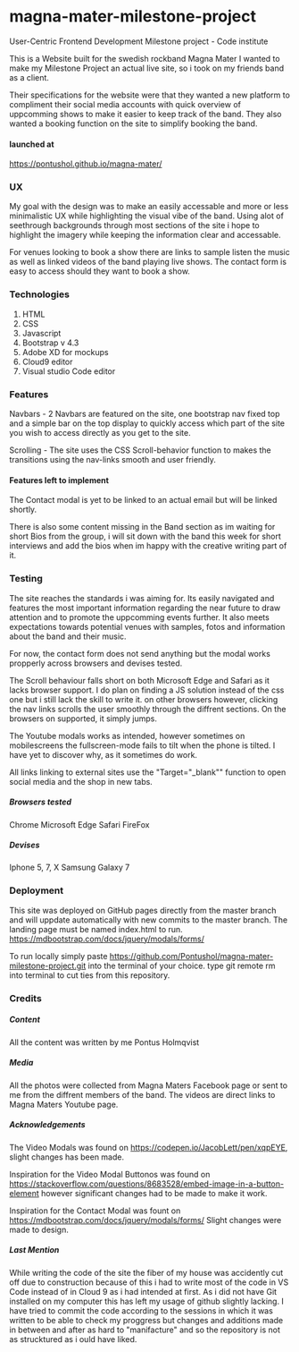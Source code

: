 # magna-mater-milestone-project
User-Centric Frontend Development Milestone project - Code institute

This is a Website built for the swedish rockband Magna Mater
I wanted to make my Milestone Project an actual live site, so i took on my friends band as a client.

Their specifications for the website were that they wanted a new platform to compliment their 
social media accounts with quick overview of uppcomming shows to make it easier to keep track of the band. 
They also wanted a booking function on the site to simplify booking the band.

#### launched at
https://pontushol.github.io/magna-mater/


### UX 

My goal with the design was to make an easily accessable and more or less minimalistic UX while highlighting the visual vibe of the band. 
Using alot of seethrough backgrounds through most sections of the site i hope to highlight the imagery while keeping the information clear and accessable. 

For venues looking to book a show there are links to sample listen the music as well as linked videos of the band playing live shows.
The contact form is easy to access should they want to book a show. 


### Technologies 

1. HTML
2. CSS
3. Javascript
4. Bootstrap v 4.3
5. Adobe XD for mockups
6. Cloud9 editor
7. Visual studio Code editor



### Features

Navbars - 2 Navbars are featured on the site, one bootstrap nav fixed top and a simple bar on the top display to quickly access which 
part of the site you wish to access directly as you get to the site.

Scrolling - The site uses the CSS Scroll-behavior function to makes the transitions using the nav-links smooth and user friendly.


#### Features left to implement

The Contact modal is yet to be linked to an actual email but will be linked shortly.

There is also some content missing in the Band section as im waiting for short Bios from the group, i will sit down with the band 
this week for short interviews and add the bios when im happy with the creative writing part of it. 


### Testing 

The site reaches the standards i was aiming for.
Its easily navigated and features the most important information regarding the near future to draw attention and to promote the uppcomming events further.
It also meets expectations towards potential venues with samples, fotos and information about the band and their music. 

For now, the contact form does not send anything but the modal works propperly across browsers and devises tested. 

The Scroll behaviour falls short on both Microsoft Edge and Safari as it lacks browser support. I do plan on finding a JS 
solution instead of the css one but i still lack the skill to write it. 
on other browsers however, clicking the nav links scrolls the user smoothly through the diffrent sections. 
On the browsers on supported, it simply jumps. 

The Youtube modals works as intended, however sometimes on mobilescreens the fullscreen-mode fails to tilt when the phone is tilted.
I have yet to discover why, as it sometimes do work. 

All links linking to external sites use the "Target="_blank"" function to open social media and the shop in new tabs. 

##### Browsers tested
Chrome
Microsoft Edge
Safari
FireFox 

##### Devises 
Iphone 5, 7, X
Samsung Galaxy 7


### Deployment 
This site was deployed on GitHub pages directly from the master branch and will uppdate automatically with new commits to the master branch.
The landing page must be named index.html to run.
https://mdbootstrap.com/docs/jquery/modals/forms/

To run locally simply paste https://github.com/Pontushol/magna-mater-milestone-project.git into the terminal of your choice.
type git remote rm into terminal to cut ties from this repository.


### Credits 

##### Content
All the content was written by me Pontus Holmqvist

##### Media 
All the photos were collected from Magna Maters Facebook page or sent to me from the diffrent members of the band. 
The videos are direct links to Magna Maters Youtube page. 

##### Acknowledgements

The Video Modals was found on https://codepen.io/JacobLett/pen/xqpEYE, slight changes has been made.

Inspiration for the Video Modal Buttonos was found on https://stackoverflow.com/questions/8683528/embed-image-in-a-button-element
however significant changes had to be made to make it work. 

Inspiration for the Contact Modal was fount on https://mdbootstrap.com/docs/jquery/modals/forms/
Slight changes were made to design.

##### Last Mention
While writing the code of the site the fiber of my house was accidently cut off due to construction
because of this i had to write most of the code in VS Code instead of in Cloud 9 as i had intended at first. 
As i did not have Git installed on my computer this has left my usage of github slightly lacking.
I have tried to commit the code according to the sessions in which it was written to be able to check my proggress
but changes and additions made in between and after as hard to "manifacture" and so the repository is not as strucktured as i ould have liked. 


